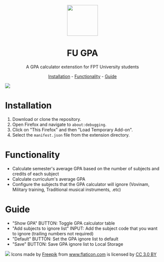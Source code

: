 <p align="center"><img src="icons/icon128.png" width=100/></p>

<h1 align="center" style="font-weight: bold">FU GPA</h1>

<p align="center">
  A GPA calculator extenstion for FPT University students
</p>

<p align="center"><a href="#installation">Installation</a> - <a href="#functionality">Functionality</a> - <a href="#guide">Guide</a></p>

<img src="screenshot.png"/>

# Installation
1. Download or clone the repository.
2. Open Firefox and navigate to `about:debugging`.
3. Click on "This Firefox" and then "Load Temporary Add-on".
4. Select the `manifest.json` file from the extension directory.

# Functionality
- Calculate semester's average GPA based on the number of subjects and credits of each subject
- Calculate curriculum's average GPA
- Configure the subjects that the GPA calculator will ignore (Vovinam, Military training, Traditional musical instruments, .etc)

# Guide
- "Show GPA" BUTTON: Toggle GPA calculator table
- "Add subjects to ignore list" INPUT: Add the subject code that you want to ignore (trailing numbers not required)
- "Default" BUTTON: Set the GPA ignore list to default
- "Save" BUTTON: Save GPA ignore list to Local Storage

<img src="icons/icon16.png"/>
Icons made by <a href="https://www.freepik.com/" title="Freepik">Freepik</a> from <a href="https://www.flaticon.com/" 			    title="Flaticon">www.flaticon.com</a> is licensed by <a href="http://creativecommons.org/licenses/by/3.0/" 			    title="Creative Commons BY 3.0" target="_blank">CC 3.0 BY</a>